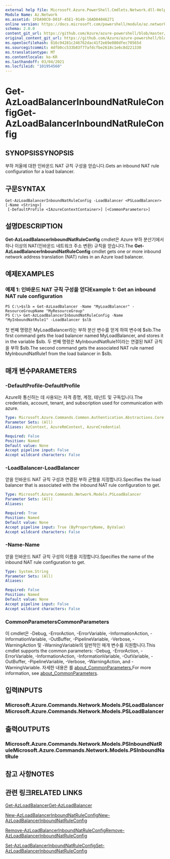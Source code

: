 ```yaml
---
external help file: Microsoft.Azure.PowerShell.Cmdlets.Network.dll-Help.xml
Module Name: Az.Network
ms.assetid: 1FDA90C0-D01F-45E1-9149-16AD04046271
online version: https://docs.microsoft.com/powershell/module/az.network/get-azloadbalancerinboundnatruleconfig
schema: 2.0.0
content_git_url: https://github.com/Azure/azure-powershell/blob/master/src/Network/Network/help/Get-AzLoadBalancerInboundNatRuleConfig.md
original_content_git_url: https://github.com/Azure/azure-powershell/blob/master/src/Network/Network/help/Get-AzLoadBalancerInboundNatRuleConfig.md
ms.openlocfilehash: 816c94281c246762dac41f2e69e080dfec70565d
ms.sourcegitcommit: 4dfb0cc533b83f77afdcfbe2618c1e6c8d221330
ms.translationtype: MT
ms.contentlocale: ko-KR
ms.lasthandoff: 03/04/2021
ms.locfileid: "101954560"
---
```

# <span data-ttu-id="57f9b-101">Get-AzLoadBalancerInboundNatRuleConfig</span><span class="sxs-lookup"><span data-stu-id="57f9b-101">Get-AzLoadBalancerInboundNatRuleConfig</span></span>

## <span data-ttu-id="57f9b-102">SYNOPSIS</span><span class="sxs-lookup"><span data-stu-id="57f9b-102">SYNOPSIS</span></span>
<span data-ttu-id="57f9b-103">부하 저울에 대한 인바운드 NAT 규칙 구성을 얻습니다.</span><span class="sxs-lookup"><span data-stu-id="57f9b-103">Gets an inbound NAT rule configuration for a load balancer.</span></span>

## <span data-ttu-id="57f9b-104">구문</span><span class="sxs-lookup"><span data-stu-id="57f9b-104">SYNTAX</span></span>

```
Get-AzLoadBalancerInboundNatRuleConfig -LoadBalancer <PSLoadBalancer> [-Name <String>]
 [-DefaultProfile <IAzureContextContainer>] [<CommonParameters>]
```

## <span data-ttu-id="57f9b-105">설명</span><span class="sxs-lookup"><span data-stu-id="57f9b-105">DESCRIPTION</span></span>
<span data-ttu-id="57f9b-106">**Get-AzLoadBalancerInboundNatRuleConfig** cmdlet은 Azure 부하 분산기에서 하나 이상의 NAT(인바운드 네트워크 주소 변환) 규칙을 얻습니다.</span><span class="sxs-lookup"><span data-stu-id="57f9b-106">The **Get-AzLoadBalancerInboundNatRuleConfig** cmdlet gets one or more inbound network address translation (NAT) rules in an Azure load balancer.</span></span>

## <span data-ttu-id="57f9b-107">예제</span><span class="sxs-lookup"><span data-stu-id="57f9b-107">EXAMPLES</span></span>

### <span data-ttu-id="57f9b-108">예제 1: 인바운드 NAT 규칙 구성을 얻다</span><span class="sxs-lookup"><span data-stu-id="57f9b-108">Example 1: Get an inbound NAT rule configuration</span></span>
```
PS C:\>$slb = Get-AzLoadBalancer -Name "MyLoadBalancer" -ResourceGroupName "MyResourceGroup"
PS C:\> Get-AzLoadBalancerInboundNatRuleConfig -Name "MyInboundNatRule1" -LoadBalancer $slb
```

<span data-ttu-id="57f9b-109">첫 번째 명령은 MyLoadBalancer라는 부하 분산 변수를 얻게 하여 변수에 $slb.</span><span class="sxs-lookup"><span data-stu-id="57f9b-109">The first command gets the load balancer named MyLoadBalancer, and stores it in the variable $slb.</span></span>
<span data-ttu-id="57f9b-110">두 번째 명령은 MyInboundNatRule1이라는 연결된 NAT 규칙을 부하 $slb.</span><span class="sxs-lookup"><span data-stu-id="57f9b-110">The second command gets the associated NAT rule named MyInboundNatRule1 from the load balancer in $slb.</span></span>

## <span data-ttu-id="57f9b-111">매개 변수</span><span class="sxs-lookup"><span data-stu-id="57f9b-111">PARAMETERS</span></span>

### <span data-ttu-id="57f9b-112">-DefaultProfile</span><span class="sxs-lookup"><span data-stu-id="57f9b-112">-DefaultProfile</span></span>
<span data-ttu-id="57f9b-113">Azure와 통신하는 데 사용되는 자격 증명, 계정, 테넌트 및 구독입니다.</span><span class="sxs-lookup"><span data-stu-id="57f9b-113">The credentials, account, tenant, and subscription used for communication with azure.</span></span>

```yaml
Type: Microsoft.Azure.Commands.Common.Authentication.Abstractions.Core.IAzureContextContainer
Parameter Sets: (All)
Aliases: AzContext, AzureRmContext, AzureCredential

Required: False
Position: Named
Default value: None
Accept pipeline input: False
Accept wildcard characters: False
```

### <span data-ttu-id="57f9b-114">-LoadBalancer</span><span class="sxs-lookup"><span data-stu-id="57f9b-114">-LoadBalancer</span></span>
<span data-ttu-id="57f9b-115">얻을 인바운드 NAT 규칙 구성과 연결된 부하 균형을 지정합니다.</span><span class="sxs-lookup"><span data-stu-id="57f9b-115">Specifies the load balancer that is associated with the inbound NAT rule configuration to get.</span></span>

```yaml
Type: Microsoft.Azure.Commands.Network.Models.PSLoadBalancer
Parameter Sets: (All)
Aliases:

Required: True
Position: Named
Default value: None
Accept pipeline input: True (ByPropertyName, ByValue)
Accept wildcard characters: False
```

### <span data-ttu-id="57f9b-116">-Name</span><span class="sxs-lookup"><span data-stu-id="57f9b-116">-Name</span></span>
<span data-ttu-id="57f9b-117">얻을 인바운드 NAT 규칙 구성의 이름을 지정합니다.</span><span class="sxs-lookup"><span data-stu-id="57f9b-117">Specifies the name of the inbound NAT rule configuration to get.</span></span>

```yaml
Type: System.String
Parameter Sets: (All)
Aliases:

Required: False
Position: Named
Default value: None
Accept pipeline input: False
Accept wildcard characters: False
```

### <span data-ttu-id="57f9b-118">CommonParameters</span><span class="sxs-lookup"><span data-stu-id="57f9b-118">CommonParameters</span></span>
<span data-ttu-id="57f9b-119">이 cmdlet은 -Debug, -ErrorAction, -ErrorVariable, -InformationAction, -InformationVariable, -OutBuffer, -PipelineVariable, -Verbose, -WarningAction 및 -WarningVariable의 일반적인 매개 변수를 지원합니다.</span><span class="sxs-lookup"><span data-stu-id="57f9b-119">This cmdlet supports the common parameters: -Debug, -ErrorAction, -ErrorVariable, -InformationAction, -InformationVariable, -OutVariable, -OutBuffer, -PipelineVariable, -Verbose, -WarningAction, and -WarningVariable.</span></span> <span data-ttu-id="57f9b-120">자세한 내용은 를 [about_CommonParameters.](http://go.microsoft.com/fwlink/?LinkID=113216)</span><span class="sxs-lookup"><span data-stu-id="57f9b-120">For more information, see [about_CommonParameters](http://go.microsoft.com/fwlink/?LinkID=113216).</span></span>

## <span data-ttu-id="57f9b-121">입력</span><span class="sxs-lookup"><span data-stu-id="57f9b-121">INPUTS</span></span>

### <span data-ttu-id="57f9b-122">Microsoft.Azure.Commands.Network.Models.PSLoadBalancer</span><span class="sxs-lookup"><span data-stu-id="57f9b-122">Microsoft.Azure.Commands.Network.Models.PSLoadBalancer</span></span>

## <span data-ttu-id="57f9b-123">출력</span><span class="sxs-lookup"><span data-stu-id="57f9b-123">OUTPUTS</span></span>

### <span data-ttu-id="57f9b-124">Microsoft.Azure.Commands.Network.Models.PSInboundNatRule</span><span class="sxs-lookup"><span data-stu-id="57f9b-124">Microsoft.Azure.Commands.Network.Models.PSInboundNatRule</span></span>

## <span data-ttu-id="57f9b-125">참고 사항</span><span class="sxs-lookup"><span data-stu-id="57f9b-125">NOTES</span></span>

## <span data-ttu-id="57f9b-126">관련 링크</span><span class="sxs-lookup"><span data-stu-id="57f9b-126">RELATED LINKS</span></span>

[<span data-ttu-id="57f9b-127">Get-AzLoadBalancer</span><span class="sxs-lookup"><span data-stu-id="57f9b-127">Get-AzLoadBalancer</span></span>](./Get-AzLoadBalancer.md)

[<span data-ttu-id="57f9b-128">New-AzLoadBalancerInboundNatRuleConfig</span><span class="sxs-lookup"><span data-stu-id="57f9b-128">New-AzLoadBalancerInboundNatRuleConfig</span></span>](./New-AzLoadBalancerInboundNatRuleConfig.md)

[<span data-ttu-id="57f9b-129">Remove-AzLoadBalancerInboundNatRuleConfig</span><span class="sxs-lookup"><span data-stu-id="57f9b-129">Remove-AzLoadBalancerInboundNatRuleConfig</span></span>](./Remove-AzLoadBalancerInboundNatRuleConfig.md)

[<span data-ttu-id="57f9b-130">Set-AzLoadBalancerInboundNatRuleConfig</span><span class="sxs-lookup"><span data-stu-id="57f9b-130">Set-AzLoadBalancerInboundNatRuleConfig</span></span>](./Set-AzLoadBalancerInboundNatRuleConfig.md)


